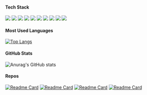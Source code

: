 <!--  <center>
<img width=100% src="https://capsule-render.vercel.app/api?type=waving&animation=twinkling&color=auto&height=300&section=header&text=Developer%20Sieun%20Ju.&fontSize=90"/>
</center> -->

#### Tech Stack   
<img src="https://img.shields.io/badge/-iOS-000000?style=flat&logo=iOS"/> <img src="https://img.shields.io/badge/-Swift-EE3322?style=flat&logo=Swift"/> <img src="https://img.shields.io/badge/-CocoaPods-FA7343?style=flat&logo=CocoaPods"/> <img src="https://img.shields.io/badge/-ReactiveX-B7178C?style=flat&logo=ReactiveX"/> <img src="https://img.shields.io/badge/-Java-007396?style=flat&logo=Java"/> <img src="https://img.shields.io/badge/-Android-d7fce8?style=flat&logo=Android"/> <img src="https://img.shields.io/badge/-HTML5-F7DF1E?style=flat&logo=HTML5"/> <img src="https://img.shields.io/badge/-CSS3-1572B6?style=flat&logo=CSS3"/> <img src="https://img.shields.io/badge/-JavaScript-E34F26?style=flat&logo=JavaScript"/> <img src="https://img.shields.io/badge/-Spring-d1f5ce?style=flat&logo=Spring"/>    
#### Most Used Languages
[![Top Langs](https://github-readme-stats.vercel.app/api/top-langs/?username=allie0147&layout=compact&theme=material-palenight&hide_border=true&hide_title=true)](https://github.com/allie0147/github-readme-stats)   
#### GitHub Stats
![Anurag's GitHub stats](https://github-readme-stats.vercel.app/api?username=allie0147&show_icons=true&theme=material-palenight&count_private=true&hide_border=true&include_all_commits=true&hide_title=true)    
#### Repos
[![Readme Card](https://github-readme-stats.vercel.app/api/pin/?username=allie0147&theme=nord&hide_border=true&repo=kiwiProject)](https://github.com/allie0147/kiwiProject)
[![Readme Card](https://github-readme-stats.vercel.app/api/pin/?username=allie0147&theme=nord&hide_border=true&repo=Unsplash_Api_Swift)](https://github.com/allie0147/Unsplash_Api_Swift)
[![Readme Card](https://github-readme-stats.vercel.app/api/pin/?username=allie0147&theme=nord&hide_border=true&repo=RxSwift_UITableView)](https://github.com/allie0147/RxSwift_UITableView)
[![Readme Card](https://github-readme-stats.vercel.app/api/pin/?username=allie0147&theme=nord&hide_border=true&repo=SpotifyExample)](https://github.com/allie0147/SpotifyExample)
